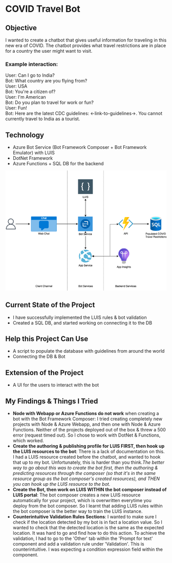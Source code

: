 # COVID Travel Bot

## Objective

I wanted to create a chatbot that gives useful information for traveling in this new era of COVID. The chatbot provides what travel restrictions are in place for a country the user might want to visit.

### Example interaction:

User: Can I go to India?\
Bot: What country are you flying from?\
User: USA\
Bot: You're a citizen of?\
User: I'm American\
Bot: Do you plan to travel for work or fun?\
User: Fun!\
Bot: Here are the latest CDC guidelines: <-link-to-guidelines->. You cannot currently travel to India as a tourist.

## Technology

- Azure Bot Service (Bot Framework Composer + Bot Framework Emulator) with LUIS
- DotNet Framework
- Azure Functions + SQL DB for the backend

<img src="./images/diagram.png">

## Current State of the Project

- I have successfully implemented the LUIS rules & bot validation
- Created a SQL DB, and started working on connecting it to the DB

## Help this Project Can Use

- A script to populate the database with guidelines from around the world
- Connecting the DB & Bot

## Extension of the Project

- A UI for the users to interact with the bot

## My Findings & Things I Tried

- **Node with Webapp or Azure Functions do not work** when creating a bot with the Bot Framework Composer: I tried creating completely new projects with Node & Azure Webapp, and then one with Node & Azure Functions. Neither of the projects deployed out of the box & threw a 500 error (request timed out). So I chose to work with DotNet & Functions, which worked.
- **Create the authoring & publishing profile for LUIS FIRST, then hook up the LUIS resources to the bot**: There is a lack of documentation on this. I had a LUIS resource created before the chatbot, and wanted to hook that up to my bot. Unfortunately, this is harder than you think._The better way to go about this was to create the bot first, then the authoring & predicting resources through the composer (so that it's in the same resource group as the bot composer's created resources), and THEN you can hook up the LUIS resource to the bot._
- **Create the Bot, then work on LUIS WITHIN the bot composer instead of LUIS portal**: The bot composer creates a new LUIS resource automatically for your project, which is overwritten everytime you deploy from the bot composer. So I learnt that adding LUIS rules within the bot composer is the better way to train the LUIS instance.
- **Counterintuitive Validation Rules Sections**: I wanted to make sure I check if the location detected by my bot is in fact a location value. So I wanted to check that the detected location is the same as the expected location. It was hard to go and find how to do this action. To achieve the validation, I had to go to the 'Other' tab within the 'Prompt for text' component and add a validation rule under 'Validation'. This is counterintuitive. I was expecting a condition expression field within the component.
